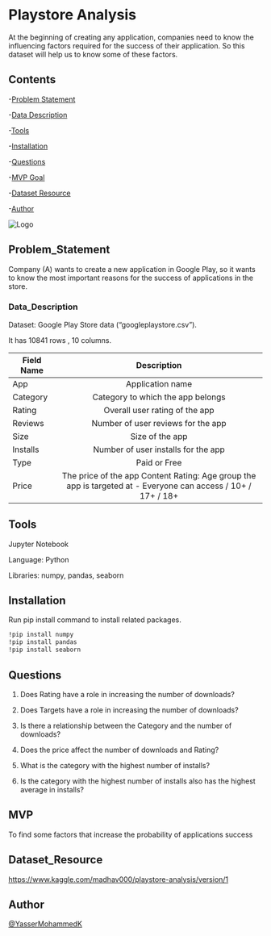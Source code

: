 # Playstore Analysis

At the beginning of creating any application, companies need to know the influencing factors required for the success of their application. So this dataset will help us to know some of these factors.



## Contents

-[Problem Statement](#Problem_Statement)

-[Data Description](#Data_Description) 

-[Tools](#Tools)

-[Installation](#Installation)

-[Questions](#Questions)

-[MVP Goal](#MVP)

-[Dataset Resource](#Dataset_Resource)

-[Author](#Author)




![Logo](https://arabhardware.net/wp-content/uploads/2020/02/new-google-play-store-mobile-1280x720.jpg)


## Problem_Statement

Company (A) wants to create a new application in Google Play, so it wants to know the most important reasons for the success of applications in the store.
### Data_Description

Dataset: Google Play Store data (“googleplaystore.csv”). 

It has 10841 rows , 10 columns.

| Field Name        | Description| 
| ------------- |:-------------:| 
| App      | Application name | 
| Category      | Category to which the app belongs      |  
| Rating | Overall user rating of the app      |
| Reviews    | Number of user reviews for the app |
| Size       | Size of the app |
| Installs   | Number of user installs for the app |
| Type       | Paid or Free |
| Price      | The price of the app Content Rating: Age group the app is targeted at - Everyone can access / 10+ / 17+ / 18+ |

## Tools
Jupyter Notebook

Language: Python

Libraries: numpy, pandas, seaborn

## Installation

Run pip install command to install related packages.

```bash
!pip install numpy
!pip install pandas
!pip install seaborn
```
    
## Questions
1. Does Rating have a role in increasing the number of downloads?

2. Does Targets have a role in increasing the number of downloads?

3. Is there a relationship between the Category and the number of downloads?

4. Does the price affect the number of downloads and Rating?

5. What is the category with the highest number of installs?

6. Is the category with the highest number of installs also has the highest average in installs?  
## MVP

To find some factors that increase the probability of applications success 
## Dataset_Resource

https://www.kaggle.com/madhav000/playstore-analysis/version/1
## Author

[@YasserMohammedK](https://github.com/YasserMohammedK)

